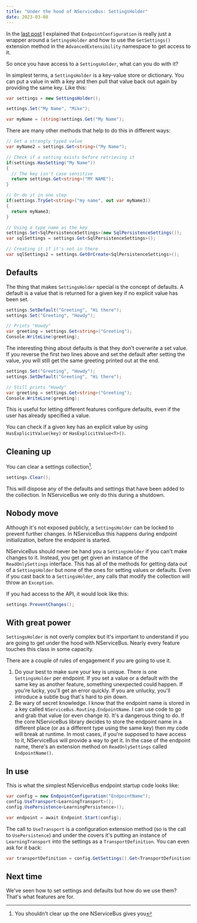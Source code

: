 ```yaml
---
title: "Under the hood of NServiceBus: SettingsHolder"
date: 2023-03-08
---
```


In the [last post](/post/2019/06/under-the-hood-of-nsb.md) I explained that `EndpointConfiguration` is really just a wrapper around a `SettingsHolder` and how to use the `GetSettings()` extension method in the `AdvancedExtensibility` namespace to get access to it. 

So once you have access to a `SettingsHolder`, what can you do with it?

<!--more-->

In simplest terms, a `SettingsHolder` is a key-value store or dictionary. You can put a value in with a key and then pull that value back out again by providing the same key. Like this:

```cs
var settings = new SettingsHolder();

settings.Set("My Name", "Mike");

var myName = (string)settings.Get("My Name");
```

There are many other methods that help to do this in different ways:

```cs
// Get a strongly typed value
var myName2 = settings.Get<string>("My Name");

// Check if a setting exists before retrieving it
if(settings.HasSetting("My Name"))
{
  // The key isn't case sensitive
  return settings.Get<string>("MY NAME");
}

// Or do it in one step
if(settings.TryGet<string>("my name", out var myName3))
{
  return myName3;
}

// Using a type name as the key
settings.Set<SqlPersistenceSettings>(new SqlPersistenceSettings());
var sqlSettings = settings.Get<SqlPersistenceSettings>();

// Creating it if it's not in there
var sqlSettings2 = settings.GetOrCreate<SqlPersistenceSettings>();
```

## Defaults

The thing that makes `SettingsHolder` special is the concept of defaults. A default is a value that is returned for a given key if no explicit value has been set.

```cs
settings.SetDefault("Greeting", "Hi there");
settings.Set("Greeting", "Howdy");

// Prints "Howdy"
var greeting = settings.Get<string>("Greeting");
Console.WriteLine(greeting);
```

The interesting thing about defaults is that they don't overwrite a set value. If you reverse the first two lines above and set the default after setting the value, you will still get the same greeting printed out at the end.

```cs
settings.Set("Greeting", "Howdy");
settings.SetDefault("Greeting", "Hi there");

// Still prints "Howdy"
var greeting = settings.Get<string>("Greeting");
Console.WriteLine(greeting);
```

This is useful for letting different features configure defaults, even if the user has already specified a value.

You can check if a given key has an explicit value by using `HasExplicitValue(key)` or `HasExplicitValue<T>()`.

## Cleaning up

You can clear a settings collection[^1].

```cs
settings.Clear();
```

This will dispose any of the defaults and settings that have been added to the collection. In NServiceBus we only do this during a shutdown.

## Nobody move

Although it's not exposed publicly, a `SettingsHolder` can be locked to prevent further changes. In NServiceBus this happens during endpoint initialization, before the endpoint is started.

NServiceBus should never be hand you a `SettingsHolder` if you can't make changes to it. Instead, you get get given an instance of the `ReadOnlySettings` interface. This has all of the methods for getting data out of a `SettingsHolder` but none of the ones for setting values or defaults. Even if you cast back to a `SettingsHolder`, any calls that modify the collection will throw an `Exception`.

If you had access to the API, it would look like this:

```cs
settings.PreventChanges();
```

## With great power

`SettingsHolder` is not overly complex but it's important to understand if you are going to get under the hood with NServiceBus. Nearly every feature touches this class in some capacity.

There are a couple of rules of engagement if you are going to use it.

1. Do your best to make sure your key is unique. There is one `SettingsHolder` per endpoint. If you set a value or a default with the same key as another feature, something unexpected could happen. If you're lucky, you'll get an error quickly. If you are unlucky, you'll introduce a subtle bug that's hard to pin down.
2. Be wary of secret knowledge. I know that the endpoint name is stored in a key called `NServiceBus.Routing.EndpointName`. I can use code to go and grab that value (or even change it). It's a dangerous thing to do. If the core NServiceBus library decides to store the endpoint name in a different place (or as a different type using the same key) then my code will break at runtime. In most cases, if you're supposed to have access to it, NServiceBus will provide a way to get it. In the case of the endpoint name, there's an extension method on `ReadOnlySettings` called `EndpointName()`. 

## In use

This is what the simplest NServiceBus endpoint startup code looks like:

```cs
var config = new EndpointConfiguration("EndpointName");
config.UseTransport<LearningTransport>();
config.UsePersistence<LearningPersistence>();

var endpoint = await Endpoint.Start(config);
```

The call to `UseTransport` is a configuration extension method (so is the call to `UsePersistence`) and under the covers it's putting an instance of `LearningTransport` into the settings as a `TransportDefinition`. You can even ask for it back:

```cs
var transportDefinition = config.GetSettings().Get<TransportDefinition>();
```

## Next time

We've seen how to set settings and defaults but how do we use them? That's what features are for.

[^1]: You shouldn't clear up the one NServiceBus gives you